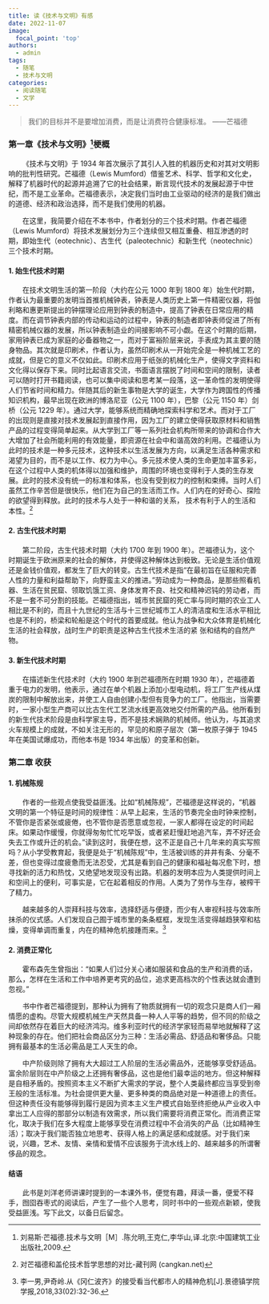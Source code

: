 ```yaml
---
title: 读《技术与文明》有感
date: 2022-11-07
image:
  focal_point: 'top'
authors:
  - admin
tags:
  - 随笔
  - 技术与文明
categories:
  - 阅读随笔
  - 文学
---
```


> 我们的目标并不是要增加消费，而是让消费符合健康标准。                               ——芒福德

<!--more-->


### 第一章《技术与文明》[^1]梗概
&emsp;&emsp;《技术与文明》于 1934 年首次展示了其引人入胜的机器历史和对其对文明影响的批判性研究。芒福德（Lewis Mumford）借鉴艺术、科学、哲学和文化史，解释了机器时代的起源并追溯了它的社会结果，断言现代技术的发展起源于中世纪，而不是工业革命。芒福德表示，决定我们当时由工业驱动的经济的是我们做出的道德、经济和政治选择，而不是我们使用的机器。

&emsp;&emsp;在这里，我简要介绍在不本书中，作者划分的三个技术时期。作者芒福德（Lewis Mumford）将技术发展划分为三个连续但又相互重叠、相互渗透的时期，即始生代（eotechnic）、古生代（paleotechnic）和新生代（neotechnic）三个技术时期。
#### 1. 始生代技术时期
&emsp;&emsp;在技术文明生活的第一阶段（大约在公元 1000 年到 1800 年）始生代时期，作者认为最重要的发明当首推机械钟表，钟表是人类历史上第一件精密仪器，将伽利略和惠更斯提出的钟摆理论应用到钟表的制造中，提高了钟表在日常应用的精度。而在调节钟表内部的传动和运动的过程中，钟表的制造者即钟表师促进了所有精密机械仪器的发展，所以钟表制造业的间接影响不可小觑。在这个时期的后期，家用钟表已成为家庭的必备器物之一，而对于富裕阶层来说，手表成为其主要的随身物品。其次就是印刷术，作者认为，虽然印刷术从一开始完全是一种机械工艺的成就，但是它的意义不仅如此。印刷术应用于纸张的机械化生产，使得文字资料和文化得以保存下来。同时比起语言交流，书面语言摆脱了时间和空间的限制，读者可以随时打开书籍阅读，也可以集中阅读和思考某一段落，这一革命性的发明使得人们节省时间和精力。伴随其后的新生事物是大学的诞生，大学作为跨国性的传播知识机构，最早出现在欧洲的博洛尼亚（公元 1100 年），巴黎（公元 1150 年）剑桥（公元 1229 年）。通过大学，能够系统而精确地探索科学和艺术。而对于工厂的出现则是直接对技术发展起到直接作用，因为工厂的建立使得获取原材料和销售产品的过程变得简单起来。从大学到工厂等一系列社会机构所带来的协调和合作大大增加了社会所能利用的有效能量，即资源在社会中和谐高效的利用。芒福德认为此时的技术是一种多元技术，这种技术以生活发展为方向，以满足生活各种需求和渴望为目的，而不是以工作、权力为中心。多元技术使人类的生命更加丰富多彩，在这个过程中人类的机体得以加强和维护，周围的环境也变得利于人类的生存发展。此时的技术没有统一的标准和体系，也没有受到权力的控制和束缚。当时人们虽然工作辛苦但是很快乐，他们在为自己的生活而工作。人们内在的好奇心、探险的欲望得到释放。此时的技术与人处于一种和谐的关系， 技术有利于人的生活和本性。[^2]
#### 2. 古生代技术时期
&emsp;&emsp;第二阶段，古生代技术时期（大约 1700 年到 1900 年）。芒福德认为，这个时期诞生于欧洲原来的社会的解体，并使得这种解体达到极致。无论是生活价值观还是金钱价值观，都发生了巨大的转变。古生代技术是指“在最初旨在征服和完善人性的力量和利益帮助下，向野蛮主义的推进。”劳动成为一种商品，是那些照看机器、生活在贫民窟、领取饥饿工资、身体发育不良、社交和精神迟钝的劳动者，而不是一套不可分割的技能。芒福德指出，城市贫民窟的死亡率与同时期的农业工人相比是不利的，而且十九世纪的生活与十三世纪城市工人的清洁度和生活水平相比也是不利的，桥梁和轮船是这个时代的首要成就。他认为战争和大众体育是机械化生活的社会释放，战时生产的职责是这种古生代技术生活的紧
张和结构的自然产物。
#### 3. 新生代技术时期
&emsp;&emsp;在描述新生代技术时（大约 1900 年到芒福德所在时期 1930 年），芒福德着重于电力的发明，他表示，通过在单个机器上添加小型电动机，将工厂生产线从煤炭的限制中解放出来，并使工人自由创建小型但有竞争力的工厂。他指出，当需要时，一家小型生产商可以比古生代工艺流水线更高效地交付所需的产品。他所看到的新生代技术阶段是由科学家主导，而不是技术娴熟的机械师。他认为，与其追求火车规模上的成就，不如关注无形的，罕见的和原子层次（第一枚原子弹于 1945 年在美国试爆成功，而他本书是 1934 年出版）的变革和创新。
### 第二章 收获
#### 1. 机械陈规
&emsp;&emsp;作者的一些观点使我受益匪浅。比如“机械陈规”，芒福德是这样说的，“机器文明的第一个特征是时间的规律性：从早上起来，生活的节奏完全由时钟来控制，不管你是否紧张或疲倦，也不管你是否愿意或忽视，一家人都得在设定的时间起床。如果动作缓慢，你就得匆匆忙忙吃早饭，或者紧赶慢赶地追汽车，弄不好还会失去工作或升迁的机会。”读到这时，我便在想，这不正是自己十几年来的真实写照吗？从小学受教育起，我便是处于“机械陈规”中，生活被训练的井井有条、分毫不差，但也变得过度疲惫而无法忍受，尤其是看到自己的健康和福祉每况愈下时，想寻找新的活力和热忱，又绝望地发现没有出路。机器的发明本应为人类提供时间上和空间上的便利，可事实是，它在起着相反的作用。人类为了劳作与生存，被榨干了精力。

&emsp;&emsp;越来越多的人崇拜科技与效率，选择舒适与便捷，而少有人审视科技与效率所抹杀的仪式感。人们发现自己囿于城市里的条条框框，发现生活变得越趋狭窄和枯燥，变得单调而重复，内在的精神危机接踵而来。[^3]
#### 2. 消费正常化
&emsp;&emsp;霍布森先生曾指出：“如果人们过分关心诸如服装和食品的生产和消费的话，那么，怎样在生活和工作中培养更考究的品位，追求更高档次的个性表达就会遭到忽视。”

&emsp;&emsp;书中作者芒福德提到，那种认为拥有了物质就拥有一切的观念只是商人们一厢情愿的虚构。尽管大规模机械生产天然具备一种人人平等的趋势，但不同的阶级之间却依然存在着巨大的经济鸿沟。维多利亚时代的经济学家轻而易举地就解释了这种现象的存在。他们把社会商品区分为三种：生活必需品、舒适品和奢侈品。只能拥有最基本的生活必需品是工人天生的命。

&emsp;&emsp;中产阶级则除了拥有大大超过工人阶层的生活必需品外，还能够享受舒适品。富余阶层则在中产阶级之上还拥有奢侈品，这也是他们最幸运的地方。但这种解释是自相矛盾的。按照资本主义不断扩大需求的学说，整个人类最终都应当享受到帝王般的生活标准。为社会提供更大量、更多种类的商品绝对是一种道德上的责任。但这种责任没有能够得到履行是因为资本主义生产模式自始至终拒绝从产业收入中拿出工人应得的那部分以制造有效需求，所以我们需要将消费正常化。而消费正常化，取决于我们在多大程度上能够享受在消费过程中不会消失的产品（比如精神生活）；取决于我们能否独立地思考、获得人格上的满足感和成就感。对于我们来说，兴趣，艺术、友情、亲情和爱情不应该服务于流水线上的、越来越多的所谓奢侈品的观念。
#### 结语
&emsp;&emsp;此书是刘洋老师讲课时提到的一本课外书，便觉有趣，拜读一番，便爱不释手，囫囵吞枣式的阅读后，产生了一些个人思考，同时书中的一些观点新颖，使我受益匪浅。写下此文，以备日后留念。

[^1]: 刘易斯·芒福德.技术与文明［M］.陈允明,王克仁,李华山,译.北京:中国建筑工业出版社,2009.

[^2]: 对芒福德和盖伦技术哲学思想的对比-藏刊网 (cangkan.net)

[^3]: 李一男,尹奇岭.从《冈仁波齐》的接受看当代都市人的精神危机[J].景德镇学院学报,2018,33(02):32-36.

<div id="commento"></div>
<script src="https://cdn.commento.io/js/commento.js"></script>
